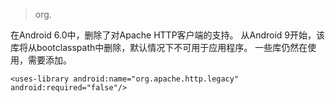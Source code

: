 
> org.

在Android 6.0中，删除了对Apache HTTP客户端的支持。
从Android 9开始，该库将从bootclasspath中删除，默认情况下不可用于应用程序。 一些库仍然在使用，需要添加。

```
<uses-library android:name="org.apache.http.legacy" android:required="false"/>
```